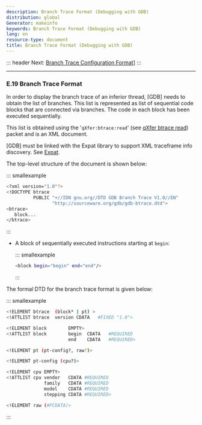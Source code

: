 ```yaml
---
description: Branch Trace Format (Debugging with GDB)
distribution: global
Generator: makeinfo
keywords: Branch Trace Format (Debugging with GDB)
lang: en
resource-type: document
title: Branch Trace Format (Debugging with GDB)
---
```

::: header
Next: [Branch Trace Configuration Format](Branch-Trace-Configuration-Format.html#Branch-Trace-Configuration-Format)]
:::

---

### E.19 Branch Trace Format

In order to display the branch trace of an inferior thread, [GDB] needs to obtain the list of branches. This list is represented as list of sequential code blocks that are connected via branches. The code in each block has been executed sequentially.

This list is obtained using the '`qXfer:btrace:read`' (see [qXfer btrace read](General-Query-Packets.html#qXfer-btrace-read)) packet and is an XML document.

[GDB] must be linked with the Expat library to support XML traceframe info discovery. See [Expat](Requirements.html#Expat).

The top-level structure of the document is shown below:

::: smallexample

```bash
<?xml version="1.0"?>
<!DOCTYPE btrace
          PUBLIC "+//IDN gnu.org//DTD GDB Branch Trace V1.0//EN"
                 "http://sourceware.org/gdb/gdb-btrace.dtd">
<btrace>
   block...
</btrace>
```

:::

- A block of sequentially executed instructions starting at `begin`:

  ::: smallexample

  ```bash
  <block begin="begin" end="end"/>
  ```

  :::

The formal DTD for the branch trace format is given below:

::: smallexample

```bash
<!ELEMENT btrace  (block* | pt) >
<!ATTLIST btrace  version CDATA   #FIXED "1.0">

<!ELEMENT block        EMPTY>
<!ATTLIST block        begin  CDATA   #REQUIRED
                       end    CDATA   #REQUIRED>

<!ELEMENT pt (pt-config?, raw?)>

<!ELEMENT pt-config (cpu?)>

<!ELEMENT cpu EMPTY>
<!ATTLIST cpu vendor   CDATA #REQUIRED
              family   CDATA #REQUIRED
              model    CDATA #REQUIRED
              stepping CDATA #REQUIRED>

<!ELEMENT raw (#PCDATA)>
```

:::
